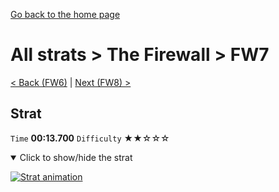 [Go back to the home page](https://github.com/Doublevil/scbspeedrun)

# All strats > The Firewall > FW7

[< Back (FW6)](https://github.com/Doublevil/scbspeedrun/blob/main/levels/all_lvl/FW/FW6.md) | [Next (FW8) >](https://github.com/Doublevil/scbspeedrun/blob/main/levels/all_lvl/FW/FW8.md)

## Strat

`Time` **00:13.700** `Difficulty` ★★☆☆☆
<details open>
  <summary>Click to show/hide the strat</summary>

  [![Strat animation](https://github.com/Doublevil/scbspeedrun/blob/main/media/levels/FW/FW7_Strat.webp)](https://github.com/Doublevil/scbspeedrun/blob/main/media/levels/FW/FW7_Strat.mp4?raw=true)
</details>

